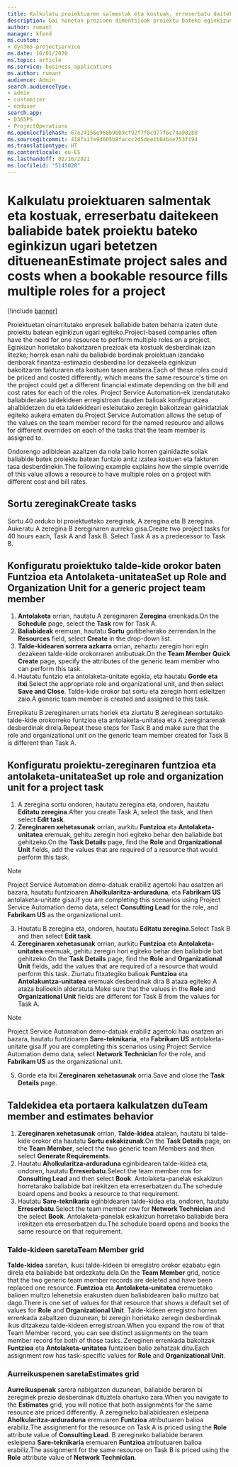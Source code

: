 ```yaml
---
title: Kalkulatu proiektuaren salmentak eta kostuak, erreserbatu daitekeen baliabide batek proiektu bateko eginkizun ugari betetzen dituenean
description: Gai honetan prezioen dimentsioak proiektu bateko eginkizun ugari betetzen dituen baliabide baten prezioei eta kostuei buruzko estimazioak onartzeko nola erabil daitekeen azaltzen da.
author: rumant
manager: kfend
ms.custom:
- dyn365-projectservice
ms.date: 10/01/2020
ms.topic: article
ms.service: business-applications
ms.author: rumant
audience: Admin
search.audienceType:
- admin
- customizer
- enduser
search.app:
- D365PS
- ProjectOperations
ms.openlocfilehash: 67e24156e960b9b09cf92f7f0cd77f6c74a982b8
ms.sourcegitcommit: 418fa1fe9d605b8faccc2d5dee1b04b4e753f194
ms.translationtype: HT
ms.contentlocale: eu-ES
ms.lasthandoff: 02/10/2021
ms.locfileid: "5145028"
---
```

# <a name="estimate-project-sales-and-costs-when-a-bookable-resource-fills-multiple-roles-for-a-project"></a><span data-ttu-id="1378e-103">Kalkulatu proiektuaren salmentak eta kostuak, erreserbatu daitekeen baliabide batek proiektu bateko eginkizun ugari betetzen dituenean</span><span class="sxs-lookup"><span data-stu-id="1378e-103">Estimate project sales and costs when a bookable resource fills multiple roles for a project</span></span> 

[!include [banner](../includes/psa-now-project-operations.md)]

<span data-ttu-id="1378e-104">Proiektuetan oinarritutako enpresek baliabide baten beharra izaten dute proiektu batean eginkizun ugari egiteko.</span><span class="sxs-lookup"><span data-stu-id="1378e-104">Project-based companies often have the need for one resource to perform multiple roles on a project.</span></span> <span data-ttu-id="1378e-105">Eginkizun horietako bakoitzaren prezioak eta kostuak desberdinak izan litezke; horrek esan nahi du baliabide berdinak proiektuan izandako denborak finantza-estimazio desberdina lor dezakeela eginkizun bakoitzaren fakturaren eta kostuen tasen arabera.</span><span class="sxs-lookup"><span data-stu-id="1378e-105">Each of these roles could be priced and costed differently, which means the same resource's time on the project could get a different financial estimate depending on the bill and cost rates for each of the roles.</span></span> <span data-ttu-id="1378e-106">Project Service Automation-ek izendatutako baliabiderako taldekideen erregistroan dauden balioak konfiguratzea ahalbidetzen du eta taldekideari esleitutako zeregin bakoitzean gainidatziak egiteko aukera ematen du.</span><span class="sxs-lookup"><span data-stu-id="1378e-106">Project Service Automation allows the setup of the values on the team member record for the named resource and allows for different overrides on each of the tasks that the team member is assigned to.</span></span>

<span data-ttu-id="1378e-107">Ondorengo adibidean azaltzen da nola balio horren gainidazte soilak baliabide batek proiektu batean funtzio anitz izatea kostuen eta fakturen tasa desberdinekin.</span><span class="sxs-lookup"><span data-stu-id="1378e-107">The following example  explains how the simple override of this value allows a resource to have multiple roles on a project with different cost and bill rates.</span></span>

## <a name="create-tasks"></a><span data-ttu-id="1378e-108">Sortu zereginak</span><span class="sxs-lookup"><span data-stu-id="1378e-108">Create tasks</span></span>
<span data-ttu-id="1378e-109">Sortu 40 orduko bi proiektuetako zereginak, A zeregina eta B zeregina. Aukeratu A zeregina B zereginaren aurreko gisa.</span><span class="sxs-lookup"><span data-stu-id="1378e-109">Create two project tasks for 40 hours each, Task A and Task B. Select Task A as a predecessor to Task B.</span></span>

## <a name="set-up-role-and-organization-unit-for-a-generic-project-team-member"></a><span data-ttu-id="1378e-110">Konfiguratu proiektuko talde-kide orokor baten Funtzioa eta Antolaketa-unitatea</span><span class="sxs-lookup"><span data-stu-id="1378e-110">Set up Role and Organization Unit for a generic project team member</span></span>

1. <span data-ttu-id="1378e-111">**Antolaketa** orrian, hautatu A zereginaren **Zeregina** errenkada.</span><span class="sxs-lookup"><span data-stu-id="1378e-111">On the **Schedule** page, select the **Task** row for Task A.</span></span> 
2. <span data-ttu-id="1378e-112">**Baliabideak** eremuan, hautatu **Sortu** goitibeherako zerrendan.</span><span class="sxs-lookup"><span data-stu-id="1378e-112">In the **Resources** field, select **Create** in the drop-down list.</span></span>
3. <span data-ttu-id="1378e-113">**Talde-kidearen sorrera azkarra** orrian, zehaztu zeregin hori egin dezakeen talde-kide orokorraren atributuak.</span><span class="sxs-lookup"><span data-stu-id="1378e-113">On the **Team Member Quick Create** page, specify the attributes of the generic team member who can perform this task.</span></span>
4. <span data-ttu-id="1378e-114">Hautatu funtzio eta antolaketa-unitate egokia, eta hautatu **Gorde eta itxi**.</span><span class="sxs-lookup"><span data-stu-id="1378e-114">Select the appropriate role and organizational unit, and then select **Save and Close**.</span></span> <span data-ttu-id="1378e-115">Talde-kide orokor bat sortu eta zeregin horri esleitzen zaio.</span><span class="sxs-lookup"><span data-stu-id="1378e-115">A generic team member is created and assigned to this task.</span></span> 

<span data-ttu-id="1378e-116">Errepikatu B zereginaren urrats horiek eta ziurtatu B zereginean sortutako talde-kide orokorreko funtzioa eta antolaketa-unitatea eta A zereginarenak desberdinak direla.</span><span class="sxs-lookup"><span data-stu-id="1378e-116">Repeat these steps for Task B and make sure that the role and organizational unit on the generic team member created for Task B is different than Task A.</span></span> 

## <a name="set-up-role-and-organization-unit-for-a-project-task"></a><span data-ttu-id="1378e-117">Konfiguratu proiektu-zereginaren funtzioa eta antolaketa-unitatea</span><span class="sxs-lookup"><span data-stu-id="1378e-117">Set up role and organization unit for a project task</span></span>

1. <span data-ttu-id="1378e-118">A zeregina sortu ondoren, hautatu zeregina eta, ondoren, hautatu **Editatu zeregina**.</span><span class="sxs-lookup"><span data-stu-id="1378e-118">After you create Task A, select the task, and then select **Edit task**.</span></span>
2. <span data-ttu-id="1378e-119">**Zereginaren xehetasunak** orrian, aurkitu **Funtzioa** eta **Antolaketa-unitatea** eremuak, gehitu zeregin hori egiteko behar den baliabide bat gehitzeko.</span><span class="sxs-lookup"><span data-stu-id="1378e-119">On the **Task Details** page, find the **Role** and **Organizational Unit** fields, add the values that are required of a resource that would perform this task.</span></span> 

  > [!NOTE]
  > <span data-ttu-id="1378e-120">Project Service Automation demo-datuak erabiliz agertoki hau osatzen ari bazara, hautatu funtzioaren **Aholkularitza-arduraduna**, eta **Fabrikam US** antolaketa-unitate gisa.</span><span class="sxs-lookup"><span data-stu-id="1378e-120">If you are completing this scenarios using Project Service Automation demo data, select **Consulting Lead** for the role, and **Fabrikam US** as the organizational unit.</span></span>

3. <span data-ttu-id="1378e-121">Hautatu B zeregina eta, ondoren, hautatu **Editatu zeregina**.</span><span class="sxs-lookup"><span data-stu-id="1378e-121">Select Task B and then select **Edit task**.</span></span>
4. <span data-ttu-id="1378e-122">**Zereginaren xehetasunak** orrian, aurkitu **Funtzioa** eta **Antolaketa-unitatea** eremuak, gehitu zeregin hori egiteko behar den baliabide bat gehitzeko.</span><span class="sxs-lookup"><span data-stu-id="1378e-122">On the **Task Details** page, find the **Role** and **Organizational Unit** fields, add the values that are required of a resource that would perform this task.</span></span> <span data-ttu-id="1378e-123">Ziurtatu fitxategiko balioak **Funtzioa** eta **Antolakuntza-unitatea** eremuak desberdinak dira B ataza egiteko A ataza balioekin alderatuta.</span><span class="sxs-lookup"><span data-stu-id="1378e-123">Make sure that the values in the **Role** and **Organizational Unit** fields are different for Task B from the values for Task A.</span></span> 

  > [!NOTE]
  > <span data-ttu-id="1378e-124">Project Service Automation demo-datuak erabiliz agertoki hau osatzen ari bazara, hautatu funtzioaren **Sare-teknikaria**, eta **Fabrikam US** antolaketa-unitate gisa.</span><span class="sxs-lookup"><span data-stu-id="1378e-124">If you are completing this scenarios using Project Service Automation demo data, select **Network Technician** for the role, and **Fabrikam US** as the organizational unit.</span></span>

5. <span data-ttu-id="1378e-125">Gorde eta itxi **Zereginaren xehetasunak** orria.</span><span class="sxs-lookup"><span data-stu-id="1378e-125">Save and close the **Task Details** page.</span></span> 

## <a name="team-member-and-estimates-behavior"></a><span data-ttu-id="1378e-126">Taldekidea eta portaera kalkulatzen du</span><span class="sxs-lookup"><span data-stu-id="1378e-126">Team member and estimates behavior</span></span> 

1. <span data-ttu-id="1378e-127">**Zereginaren xehetasunak** orrian, **Talde-kidea** atalean, hautatu bi talde-kide orokor eta hautatu **Sortu eskakizunak**.</span><span class="sxs-lookup"><span data-stu-id="1378e-127">On the **Task Details** page, on the **Team Member**, select the two generic team Members and then select **Generate Requirements**.</span></span> 
2. <span data-ttu-id="1378e-128">Hautatu **Aholkularitza-arduraduna** eginbidearen talde-kidea eta, ondoren, hautatu **Erreserbatu**.</span><span class="sxs-lookup"><span data-stu-id="1378e-128">Select the team member row for **Consulting Lead** and then select **Book**.</span></span> <span data-ttu-id="1378e-129">Antolaketa-panelak eskakizun horretarako baliabide bat irekitzen eta erreserbatzen du.</span><span class="sxs-lookup"><span data-stu-id="1378e-129">The schedule board opens and books a resource to that requirement.</span></span>
3. <span data-ttu-id="1378e-130">Hautatu **Sare-teknikaria** eginbidearen talde-kidea eta, ondoren, hautatu **Erreserbatu**.</span><span class="sxs-lookup"><span data-stu-id="1378e-130">Select the team member row for **Network Technician** and the select **Book**.</span></span> <span data-ttu-id="1378e-131">Antolaketa-panelak eskakizun horretako baliabide bera irekitzen eta erreserbatzen du.</span><span class="sxs-lookup"><span data-stu-id="1378e-131">The schedule board opens and books the same resource on that requirement.</span></span>

### <a name="team-member-grid"></a><span data-ttu-id="1378e-132">Talde-kideen sareta</span><span class="sxs-lookup"><span data-stu-id="1378e-132">Team Member grid</span></span> 
<span data-ttu-id="1378e-133">**Talde-kidea** saretan, ikusi talde-kideen bi erregistro orokor ezabatu egin direla eta baliabide bat ordezkatu dela.</span><span class="sxs-lookup"><span data-stu-id="1378e-133">On the **Team Member** grid, notice that the two generic team member records are deleted and have been replaced one resource.</span></span> <span data-ttu-id="1378e-134">**Funtzioa** eta **Antolaketa-unitatea** eremuetako balioen multzo lehenetsia erakusten duen baliabidearen balio multzo bat dago.</span><span class="sxs-lookup"><span data-stu-id="1378e-134">There is one set of values for that resource that shows a default set of values for **Role** and **Organizational Unit**.</span></span>
<span data-ttu-id="1378e-135">Talde-kideen erregistro horren errenkada zabaltzen duzunean, bi zeregin horietako zeregin desberdinak ikus ditzakezu talde-kideen erregistroan.</span><span class="sxs-lookup"><span data-stu-id="1378e-135">When you expand the row of that Team Member record, you can see distinct assignments on the team member record for both of those tasks.</span></span> <span data-ttu-id="1378e-136">Zereginen errenkada bakoitzak **Funtzioa** eta **Antolaketa-unitatea** funtzioen balio zehatzak ditu.</span><span class="sxs-lookup"><span data-stu-id="1378e-136">Each assignment row has task-specific values for **Role** and **Organizational Unit**.</span></span> 

### <a name="estimates-grid"></a><span data-ttu-id="1378e-137">Aurreikuspenen sareta</span><span class="sxs-lookup"><span data-stu-id="1378e-137">Estimates grid</span></span> 
<span data-ttu-id="1378e-138">**Aurreikuspenak** sarera nabigatzen duzunean, baliabide beraren bi zereginek prezio desberdinak dituztela ohartuko zara.</span><span class="sxs-lookup"><span data-stu-id="1378e-138">When you navigate to the **Estimates** grid, you will notice that both assignments for the same resource are priced differently.</span></span>
<span data-ttu-id="1378e-139">A zeregineko baliabidearen esleipena **Aholkularitza-arduraduna** eremuaren **Funtzioa** atributuaren balioa erabiliz.</span><span class="sxs-lookup"><span data-stu-id="1378e-139">The assignment for the resource on Task A is priced using the **Role** attribute value of **Consulting Lead**.</span></span> <span data-ttu-id="1378e-140">B zeregineko baliabide beraren esleipena **Sare-teknikaria** eremuaren **Funtzioa** atributuaren balioa erabiliz.</span><span class="sxs-lookup"><span data-stu-id="1378e-140">The assignment for the same resource on Task B is priced using the **Role** attribute value of **Network Technician**.</span></span>

